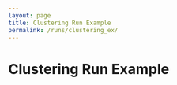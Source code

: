 ```yaml
---
layout: page
title: Clustering Run Example
permalink: /runs/clustering_ex/
---
```

# Clustering Run Example